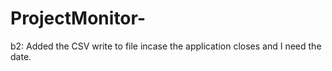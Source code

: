 # ProjectMonitor-

b2: Added the CSV write to file incase the application closes and I need the date.

